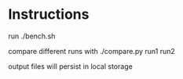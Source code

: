 # Instructions

run ./bench.sh <outfile> <nsamples>

compare different runs with ./compare.py run1 run2

output files will persist in local storage
